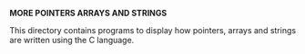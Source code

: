 **MORE POINTERS ARRAYS AND STRINGS**

This directory contains programs to display how pointers, arrays and strings are written using the C language.
